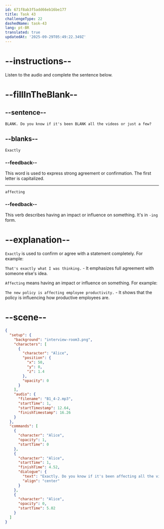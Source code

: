 ```yaml
---
id: 671f8ab3f5add66eb16be177
title: Task 43
challengeType: 22
dashedName: task-43
lang: pt-BR
translated: true
updatedAt: '2025-09-29T05:49:22.349Z'
---
```


<!-- (Audio) Alice: Exactly. Do you know if it's been affecting all the videos or just a few? -->

# --instructions--

Listen to the audio and complete the sentence below.

# --fillInTheBlank--

## --sentence--

`BLANK. Do you know if it's been BLANK all the videos or just a few?`

## --blanks--

`Exactly`

### --feedback--

This word is used to express strong agreement or confirmation. The first letter is capitalized.

---

`affecting`

### --feedback--

This verb describes having an impact or influence on something. It's in `-ing` form.

# --explanation--

`Exactly` is used to confirm or agree with a statement completely. For example:

`That's exactly what I was thinking.` - It emphasizes full agreement with someone else's idea.

`Affecting` means having an impact or influence on something. For example:

`The new policy is affecting employee productivity.` - It shows that the policy is influencing how productive employees are.

# --scene--

```json
{
  "setup": {
    "background": "interview-room3.png",
    "characters": [
      {
        "character": "Alice",
        "position": {
          "x": 50,
          "y": 0,
          "z": 1.4
        },
        "opacity": 0
      }
    ],
    "audio": {
      "filename": "B1_4-2.mp3",
      "startTime": 1,
      "startTimestamp": 12.64,
      "finishTimestamp": 16.26
    }
  },
  "commands": [
    {
      "character": "Alice",
      "opacity": 1,
      "startTime": 0
    },
    {
      "character": "Alice",
      "startTime": 1,
      "finishTime": 4.52,
      "dialogue": {
        "text": "Exactly. Do you know if it's been affecting all the videos or just a few?",
        "align": "center"
      }
    },
    {
      "character": "Alice",
      "opacity": 0,
      "startTime": 5.02
    }
  ]
}
```
